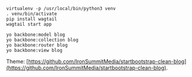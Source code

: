 ````
virtualenv -p /usr/local/bin/python3 venv
. venv/bin/activate
pip install wagtail
wagtail start app
````
````
yo backbone:model blog
yo backbone:collection blog
yo backbone:router blog
yo backbone:view blog
````

Theme: [https://github.com/IronSummitMedia/startbootstrap-clean-blog](https://github.com/IronSummitMedia/startbootstrap-clean-blog).
